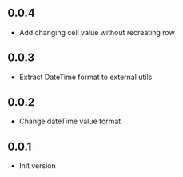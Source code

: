 ## 0.0.4

- Add changing cell value without recreating row

## 0.0.3

- Extract DateTime format to external utils

## 0.0.2

- Change dateTime value format

## 0.0.1

- Init version
